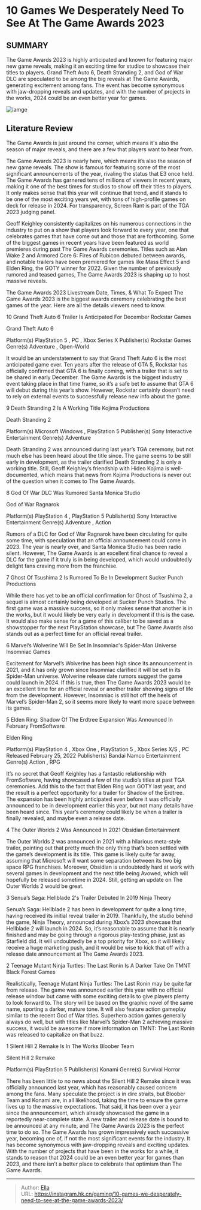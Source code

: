 # 10 Games We Desperately Need To See At The Game Awards 2023


## SUMMARY 


 The Game Awards 2023 is highly anticipated and known for featuring major new game reveals, making it an exciting time for studios to showcase their titles to players. 
 Grand Theft Auto 6, Death Stranding 2, and God of War DLC are speculated to be among the big reveals at The Game Awards, generating excitement among fans. 
 The event has become synonymous with jaw-dropping reveals and updates, and with the number of projects in the works, 2024 could be an even better year for games. 

![iamge](https://static1.srcdn.com/wordpress/wp-content/uploads/2023/11/10-games-we-desperately-need-to-see-at-the-game-awards-2023.jpg)

## Literature Review

The Game Awards is just around the corner, which means it&#39;s also the season of major reveals, and there are a few that players want to hear from.




The Game Awards 2023 is nearly here, which means it’s also the season of new game reveals. The show is famous for featuring some of the most significant announcements of the year, rivaling the status that E3 once held. The Game Awards has garnered tens of millions of viewers in recent years, making it one of the best times for studios to show off their titles to players. It only makes sense that this year will continue that trend, and it stands to be one of the most exciting years yet, with tons of high-profile games on deck for release in 2024.
For transparency, Screen Rant is part of the TGA 2023 judging panel. 

Geoff Keighley consistently capitalizes on his numerous connections in the industry to put on a show that players look forward to every year, one that celebrates games that have come out and those that are forthcoming. Some of the biggest games in recent years have been featured as world premieres during past The Game Awards ceremonies. Titles such as Alan Wake 2 and Armored Core 6: Fires of Rubicon debuted between awards, and notable trailers have been premiered for games like Mass Effect 5 and Elden Ring, the GOTY winner for 2022. Given the number of previously rumored and teased games, The Game Awards 2023 is shaping up to host massive reveals.
            
 
 The Game Awards 2023 Livestream Date, Times, &amp; What To Expect 
The Game Awards 2023 is the biggest awards ceremony celebrating the best games of the year. Here are all the details viewers need to know.












 








 10  Grand Theft Auto 6 Trailer Is Anticipated For December 
Rockstar Games


 







  Grand Theft Auto 6  


  Platform(s)    PlayStation 5 , PC , Xbox Series X     Publisher(s)    Rockstar Games     Genre(s)    Adventure , Open-World    


It would be an understatement to say that Grand Theft Auto 6 is the most anticipated game ever. Ten years after the release of GTA 5, Rockstar has officially confirmed that GTA 6 is finally coming, with a trailer that is set to be shared in early December. The Game Awards is the biggest industry event taking place in that time frame, so it’s a safe bet to assume that GTA 6 will debut during this year’s show. However, Rockstar certainly doesn’t need to rely on external events to successfully release new info about the game.





 9  Death Stranding 2 Is A Working Title 
Kojima Productions
        

  Death Stranding 2  


  Platform(s)    Microsoft Windows , PlayStation 5     Publisher(s)    Sony Interactive Entertainment     Genre(s)    Adventure    


Death Stranding 2 was announced during last year’s TGA ceremony, but not much else has been heard about the title since. The game seems to be still early in development, as the trailer clarified Death Stranding 2 is only a working title. Still, Geoff Keighley’s friendship with Hideo Kojima is well-documented, which means that news from Kojima Productions is never out of the question when it comes to The Game Awards.





 8  God Of War DLC Was Rumored 
Santa Monica Studio


 







  God of War Ragnarok  


  Platform(s)    PlayStation 4 , PlayStation 5     Publisher(s)    Sony Interactive Entertainment     Genre(s)    Adventure , Action    


Rumors of a DLC for God of War Ragnarok have been circulating for quite some time, with speculation that an official announcement could come in 2023. The year is nearly over, and Santa Monica Studio has been radio silent. However, The Game Awards is an excellent final chance to reveal a DLC for the game if it truly is in being developed, which would undoubtedly delight fans craving more from the franchise.







 7  Ghost Of Tsushima 2 Is Rumored To Be In Development 
Sucker Punch Productions
        

While there has yet to be an official confirmation for Ghost of Tsushima 2, a sequel is almost certainly being developed at Sucker Punch Studios. The first game was a massive success, so it only makes sense that another is in the works, but it would likely be very early in development if this is the case. It would also make sense for a game of this caliber to be saved as a showstopper for the next PlayStation showcase, but The Game Awards also stands out as a perfect time for an official reveal trailer.





 6  Marvel’s Wolverine Will Be Set In Insomniac&#39;s Spider-Man Universe 
Insomniac Games
        

Excitement for Marvel’s Wolverine has been high since its announcement in 2021, and it has only grown since Insomniac clarified it will be set in its Spider-Man universe. Wolverine release date rumors suggest the game could launch in 2024. If this is true, then The Game Awards 2023 would be an excellent time for an official reveal or another trailer showing signs of life from the development. However, Insomniac is still hot off the heels of Marvel’s Spider-Man 2, so it seems more likely to want more space between its games.





 5  Elden Ring: Shadow Of The Erdtree Expansion Was Announced In February 
FromSoftware


 







  Elden Ring  


  Platform(s)    PlayStation 4 , Xbox One , PlayStation 5 , Xbox Series X/S , PC     Released    February 25, 2022     Publisher(s)    Bandai Namco Entertainment     Genre(s)    Action , RPG    


It’s no secret that Geoff Keighley has a fantastic relationship with FromSoftware, having showcased a few of the studio’s titles at past TGA ceremonies. Add this to the fact that Elden Ring won GOTY last year, and the result is a perfect opportunity for a trailer for Shadow of the Erdtree. The expansion has been highly anticipated even before it was officially announced to be in development earlier this year, but not many details have been heard since. This year’s ceremony could likely be when a trailer is finally revealed, and maybe even a release date.





 4  The Outer Worlds 2 Was Announced In 2021 
Obsidian Entertainment
        

The Outer Worlds 2 was announced in 2021 with a hilarious meta-style trailer, pointing out that pretty much the only thing that’s been settled with the game’s development is its title. This game is likely quite far away, assuming that Microsoft will want some separation between its two big space RPG franchises. Moreover, Obsidian is undoubtedly hard at work with several games in development and the next title being Avowed, which will hopefully be released sometime in 2024. Still, getting an update on The Outer Worlds 2 would be great.





 3  Senua’s Saga: Hellblade 2&#39;s Trailer Debuted In 2019 
Ninja Theory
        

Senua’s Saga: Hellblade 2 has been in development for quite a long time, having received its initial reveal trailer in 2019. Thankfully, the studio behind the game, Ninja Theory, announced during Xbox’s 2023 showcase that Hellblade 2 will launch in 2024. So, it’s reasonable to assume that it is nearly finished and may be going through a rigorous play-testing phase, just as Starfield did. It will undoubtedly be a top priority for Xbox, so it will likely receive a huge marketing push, and it would be wise to kick that off with a release date announcement at The Game Awards 2023.





 2  Teenage Mutant Ninja Turtles: The Last Ronin Is A Darker Take On TMNT 
Black Forest Games
        

Realistically, Teenage Mutant Ninja Turtles: The Last Ronin may be quite far from release. The game was announced earlier this year with no official release window but came with some exciting details to give players plenty to look forward to. The story will be based on the graphic novel of the same name, sporting a darker, mature tone. It will also feature action gameplay similar to the recent God of War titles. Superhero action games generally always do well, but with titles like Marvel’s Spider-Man 2 achieving massive success, it would be awesome if more information on TMNT: The Last Ronin was released to capitalize on that buzz.





 1  Silent Hill 2 Remake Is In The Works 
Bloober Team
        

  Silent Hill 2 Remake  


  Platform(s)    PlayStation 5     Publisher(s)    Konami     Genre(s)    Survival Horror    


There has been little to no news about the Silent Hill 2 Remake since it was officially announced last year, which has reasonably caused concern among the fans. Many speculate the project is in dire straits, but Bloober Team and Konami are, in all likelihood, taking the time to ensure the game lives up to the massive expectations. That said, it has been over a year since the announcement, which already showcased the game in a reportedly near-complete state. A new trailer and release date is bound to be announced at any minute, and The Game Awards 2023 is the perfect time to do so.
The Game Awards has grown impressively each successive year, becoming one of, if not the most significant events for the industry. It has become synonymous with jaw-dropping reveals and exciting updates. With the number of projects that have been in the works for a while, it stands to reason that 2024 could be an even better year for games than 2023, and there isn’t a better place to celebrate that optimism than The Game Awards.


---

> Author: [Ella](https://instagram.hk.cn/)  
> URL: https://instagram.hk.cn/gaming/10-games-we-desperately-need-to-see-at-the-game-awards-2023/  

